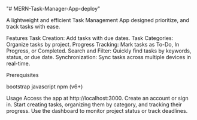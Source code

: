 "# MERN-Task-Manager-App-deploy" 

A lightweight and efficient Task Management App designed prioritize, and track tasks with ease.

Features
Task Creation: Add tasks with due dates.
Task Categories: Organize tasks by project.
Progress Tracking: Mark tasks as To-Do, In Progress, or Completed.
Search and Filter: Quickly find tasks by keywords, status, or due date.
Synchronization: Sync tasks across multiple devices in real-time.

Prerequisites

bootstrap 
javascript 
npm (v6+)

Usage
Access the app at http://localhost:3000.
Create an account or sign in.
Start creating tasks, organizing them by category, and tracking their progress.
Use the dashboard to monitor project status or track deadlines.
